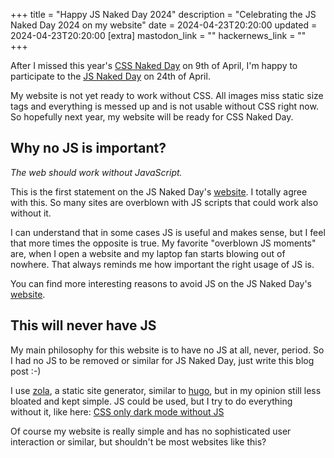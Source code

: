 +++
title = "Happy JS Naked Day 2024"
description = "Celebrating the JS Naked Day 2024 on my website"
date = 2024-04-23T20:20:00
updated = 2024-04-23T20:20:00
[extra]
mastodon_link = ""
hackernews_link = ""
+++

After I missed this year's [CSS Naked Day](https://css-naked-day.github.io/) on 9th of April, I'm happy to participate to the [JS Naked Day](https://js-naked-day.org/) on 24th of April.  

My website is not yet ready to work without CSS.
All images miss static size tags and everything is messed up and is not usable without CSS right now.
So hopefully next year, my website will be ready for CSS Naked Day.

## Why no JS is important?
*The web should work without JavaScript.*  

This is the first statement on the JS Naked Day's [website](https://js-naked-day.org/).
I totally agree with this.
So many sites are overblown with JS scripts that could work also without it.

I can understand that in some cases JS is useful and makes sense, but I feel that more times the opposite is true.
My favorite "overblown JS moments" are, when I open a website and my laptop fan starts blowing out of nowhere.
That always reminds me how important the right usage of JS is.

You can find more interesting reasons to avoid JS on the JS Naked Day's [website](https://js-naked-day.org/).

## This will never have JS
My main philosophy for this website is to have no JS at all, never, period.
So I had no JS to be removed or similar for JS Naked Day, just write this blog post :-)  

I use [zola](https://www.getzola.org/), a static site generator, similar to [hugo](https://gohugo.io/), but in my opinion still less bloated and kept simple.
JS could be used, but I try to do everything without it, like here: [CSS only dark mode without JS](https://simondalvai.org/blog/css-only-darkmode/)

Of course my website is really simple and has no sophisticated user interaction or similar, but shouldn't be most websites like this?